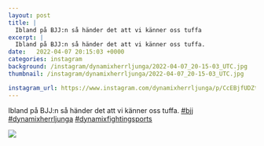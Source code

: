 ```yaml
---
layout: post
title: |
  Ibland på BJJ:n så händer det att vi känner oss tuffa
excerpt: |
  Ibland på BJJ:n så händer det att vi känner oss tuffa.   
date:   2022-04-07 20:15:03 +0000
categories: instagram
background: /instagram/dynamixherrljunga/2022-04-07_20-15-03_UTC.jpg
thumbnail: /instagram/dynamixherrljunga/2022-04-07_20-15-03_UTC.jpg

instagram_url: https://www.instagram.com/dynamixherrljunga/p/CcEBjfUDZtc
---
```

Ibland på BJJ:n så händer det att vi känner oss tuffa. [#bjj](https://www.instagram.com/explore/tags/bjj/) [#dynamixherrljunga](https://www.instagram.com/explore/tags/dynamixherrljunga/) [#dynamixfightingsports](https://www.instagram.com/explore/tags/dynamixfightingsports/)



<img src='/www-dynamix-herrljunga/instagram/dynamixherrljunga/2022-04-07_20-15-03_UTC.jpg' class='img-fluid' />
